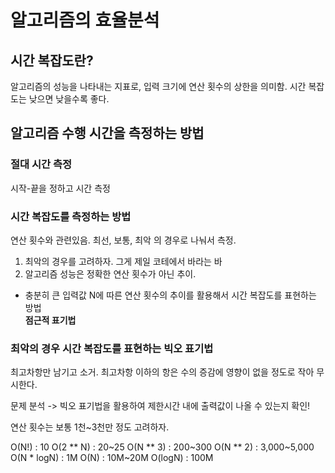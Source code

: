 # 알고리즘의 효율분석

## 시간 복잡도란?

알고리즘의 성능을 나타내는 지표로, 입력 크기에 연산 횟수의 상한을 의미함.
시간 복잡도는 낮으면 낮을수록 좋다.

## 알고리즘 수행 시간을 측정하는 방법

### 절대 시간 측정

시작-끝을 정하고 시간 측정

### 시간 복잡도를 측정하는 방법

연산 횟수와 관련있음. 최선, 보통, 최악 의 경우로 나눠서 측정.

1. 최악의 경우를 고려하자. 그게 제일 코테에서 바라는 바
2. 알고리즘 성능은 정확한 연산 횟수가 아닌 추이.

- 충분히 큰 입력값 N에 따른 연산 횟수의 추이를 활용해서 시간 복잡도를 표현하는 방법<br/> 
 <b>점근적 표기법</b>

### 최악의 경우 시간 복잡도를 표현하는 빅오 표기법

최고차항만 남기고 소거.
최고차항 이하의 항은 수의 증감에 영향이 없을 정도로 작아 무시한다.

문제 분석 -> 빅오 표기법을 활용하여 제한시간 내에 출력값이 나올 수 있는지 확인!

연산 횟수는 보통 1천~3천만 정도 고려하자.

O(N!) : 10
O(2 ** N) : 20~25
O(N ** 3) : 200~300
O(N ** 2) : 3,000~5,000
O(N * logN) : 1M
O(N) : 10M~20M
O(logN) : 100M
